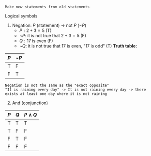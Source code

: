 	Make new statements from old statements

Logical symbols
1. Negation: $P$ (statement) $\to$ not $P$ ($\neg P$)
	- $P:2+3=5$ (T)
	- $\neg P:$ it is not true that $2+3=5$ (F)
	- $Q:17\text{ is even}$ (F)
	- $\neg Q:$ it is not true that 17 is even, "17 is odd" (T)
	**Truth table:**

| $P$ | $\neg P$ |
| --- | -------- |
| T   | F        |
| F   | T        |
	Negation is not the same as the "exact opposite"
	"It is raining every day" -> It is not raining every day -> there exists at least one day where it is not raining
2. And (conjunction)

| $P$ | $Q$ | $P\land Q$ |
| --- | --- | ---------- |
| T   | T   | T          |
| T   | F   | F          |
| F   | T   | F          |
| F   | F   | F          |
